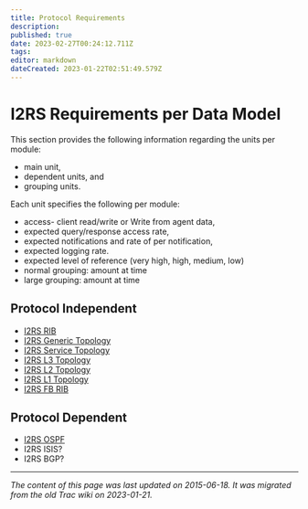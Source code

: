 ```yaml
---
title: Protocol Requirements
description: 
published: true
date: 2023-02-27T00:24:12.711Z
tags: 
editor: markdown
dateCreated: 2023-01-22T02:51:49.579Z
---
```


# I2RS Requirements per Data Model 
This section provides the following information regarding the units per module:

- main unit,
- dependent units, and
- grouping units.

Each unit specifies the following per module:

- access- client read/write or Write from agent data,
- expected query/response access rate,
- expected notifications and rate of per notification,
- expected logging rate.
- expected level of reference (very high, high, medium, low)
- normal grouping: amount at time
- large grouping: amount at time
## Protocol Independent
- [I2RS RIB](/group/i2rs/I2RS20RIB)
- [I2RS Generic Topology](/group/i2rs/I2RSGenericTopology)
- [I2RS Service Topology](/group/i2rs/I2RSServiceTopology)
- [I2RS L3 Topology](/group/i2rs/I2RSL3Topology)
- [I2RS L2 Topology](/group/i2rs/I2RSL2Topology)
- [I2RS L1 Topology](/group/i2rs/I2RSL1Topology)
- [I2RS FB RIB](/group/i2rs/I2RSFBRIB)
## Protocol Dependent
- [I2RS OSPF](/group/i2rs/I2RSFOSPF)
- I2RS ISIS?
- I2RS BGP?
&nbsp;
&nbsp;
&nbsp;

---

*The content of this page was last updated on 2015-06-18. It was migrated from the old Trac wiki on 2023-01-21.*